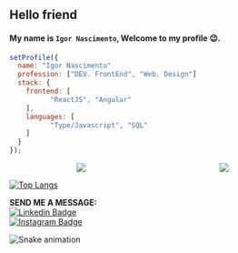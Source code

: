 ## Hello friend
#### My name is `Igor Nascimento`, Welcome to my profile 😉.<br>

```js
setProfile({
  name: "Igor Nascimento"
  profession: ["DEV. FrontEnd", "Web. Design"]
  stack: {
  	frontend: [
          "ReactJS", "Angular"
  	],
  	languages: [
          "Type/Javascript", "SQL"
  	]
  }
});
```
<div style="display:flex;justify-content:space-around;align-items: center;">
  <a href="">
    <img src="https://github-readme-stats-sigma-five.vercel.app/api?username=matheusssilva991&show_icons=true&theme=radical"/>
  </a>
  <a href="">
    <img src="https://github-readme-stats-sigma-five.vercel.app/api/top-langs/?username=matheusssilva991&theme=react&line_height=40&hide=css" />
  </a>
</div>

[![Top Langs](https://github-readme-stats.vercel.app/api/top-langs/?username=mr-nascimento&layout=compact&theme=omni)](https://github.com/anuraghazra/github-readme-stats)<br>


**SEND ME A MESSAGE:**<br> 
[![Linkedin Badge](https://img.shields.io/badge/-LinkedIn-blue?style=flat-square&logo=Linkedin&logoColor=white&link=https://www.linkedin.com/in/isadora-rodrigues-stangarlin-48402b141/)](https://www.linkedin.com/in/igor-nascimento-3b7aa214b/) 
<br>
[![Instagram Badge](https://img.shields.io/badge/-Instagram-green?style=flat-square&logo=Instagram&logoColor=white&link=https://www.instagram.com/papodedev/)](https://www.instagram.com/mr.igornascimento/)

<div>

  ![Snake animation](https://github.com/mr-nascimento/mr-nascimento/blob/output/github-contribution-grid-snake.svg)

</div>
